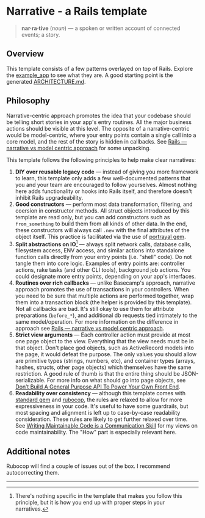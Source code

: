 # Narrative - a Rails template

> **nar·ra·tive** (_noun_) — a spoken or written account of connected events; a story.

## Overview

This template consists of a few patterns overlayed on top of Rails. Explore the [example_app](example_app) to see what they are. A good starting point is the generated [ARCHITECTURE.md](example_app/ARCHITECTURE.md).

## Philosophy

Narrative-centric approach promotes the idea that your codebase should be telling short stories in your app's entry routines. All the major business actions should be visible at this level. The opposite of a narrative-centric would be model-centric, where your entry points contain a single call into a core model, and the rest of the story is hidden in callbacks. See [Rails — narrative vs model centric approach](https://max.engineer/rails-narratives-vs-models) for some unpacking.

This template follows the following principles to help make clear narratives:

1. **DIY over reusable legacy code** — instead of giving you more framework to learn, this template only adds a few well-documented patterns that you and your team are encouraged to follow yourselves. Almost nothing here adds functionality or hooks into Rails itself, and therefore doesn't inhibit Rails upgradeability.
2. **Good constructors** — perform most data transformation, filtering, and coersion in constructor methods. All struct objects introduced by this template are read only, but you can add constructors such as `from_something` to build them from all kinds of other data. In the end, these constructors will always call `.new` with the final attributes of the object itself. This practice is facilitated via the use of [portrayal gem](https://github.com/maxim/portrayal).
3. **Split abstractions on IO**[^1] — always split network calls, database calls, filesystem access, ENV access, and similar actions into standalone function calls directly from your entry points (i.e. "shell" code). Do not tangle them into core logic. Examples of entry points are: controller actions, rake tasks (and other CLI tools), background job actions. You could designate more entry points, depending on your app's interfaces.
4. **Routines over rich callbacks** — unlike Basecamp's approach, narrative approach promotes the use of transactions in your controllers. When you need to be sure that multiple actions are performed together, wrap them into a transaction block (the helper is provided by this template). Not all callbacks are bad. It's still okay to use them for attribute preparations (`before_*`), and additional db requests tied intimately to the same model/operation. For more information on the difference in approach see [Rails — narrative vs model centric approach](https://max.engineer/rails-narratives-vs-models).
5. **Strict view arguments** — Each controller action must provide at most one page object to the view. Everything that the view needs must be in that object. Don't place god objects, such as ActiveRecord models into the page, it would defeat the purpose. The only values you should allow are primitive types (strings, numbers, etc), and container types (arrays, hashes, structs, other page objects) which themselves have the same restriction. A good rule of thumb is that the entire thing should be JSON-serializable. For more info on what should go into page objects, see [Don’t Build A General Purpose API To Power Your Own Front End](https://max.engineer/server-informed-ui).
6. **Readability over consistency** — although this template comes with [standard gem](https://github.com/testdouble/standardrb) and [rubocop](https://github.com/rubocop/rubocop), the rules are relaxed to allow for more expressiveness in your code. It's useful to have some guardrails, but most spacing and alignment is left up to case-by-case readability consideration. These rules are likely to get further relaxed over time. See [Writing Maintainable Code is a Communication Skill](https://max.engineer/maintainable-code) for my views on code maintainability. The "How" part is especially relevant here.

## Additional notes

Rubocop will find a couple of issues out of the box. I recommend autocorrecting them.

---

[^1]: There's nothing specific in the template that makes you follow this principle, but it is how you end up with proper steps in your narratives.
